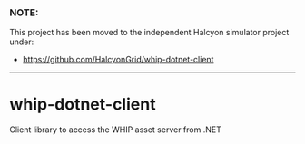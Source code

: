 ### NOTE:
This project has been moved to the independent Halcyon simulator project under:
* https://github.com/HalcyonGrid/whip-dotnet-client

---

# whip-dotnet-client
Client library to access the WHIP asset server from .NET
